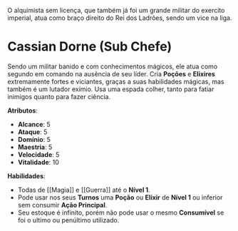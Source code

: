 O alquimista sem licença, que também já foi um grande militar do exercito imperial, atua como braço direito do Rei dos Ladrões, sendo um vice na liga.

# Cassian Dorne (Sub Chefe)

Sendo um militar banido e com conhecimentos mágicos, ele atua como segundo em comando na ausência de seu líder. Cria **Poções** e **Elixires** extremamente fortes e viciantes, graças a suas habilidades mágicas, mas também é um lutador exímio. Usa uma espada colher, tanto para fatiar inimigos quanto para fazer ciência.

**Atributos**:
* **Alcance**: 5
* **Ataque**: 5
* **Domínio**: 5
* **Maestria**: 5
* **Velocidade**: 5
* **Vitalidade**: 10

**Habilidades**:
* Todas de [[Magia]] e [[Guerra]] até o **Nível 1**.
* Pode usar nos seus **Turnos** uma **Poção** ou **Elixir** de **Nível 1** ou inferior sem consumir **Ação Principal**.
* Seu estoque é infinito, porém não pode usar o mesmo **Consumível** se foi o ultimo ou penúltimo utilizado.